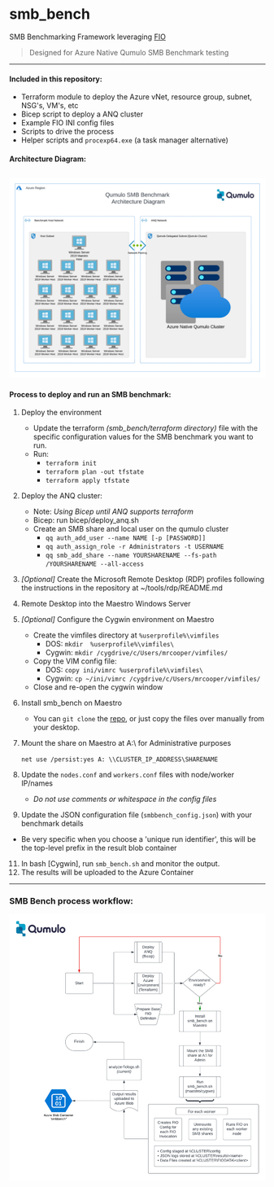 # smb_bench
SMB Benchmarking Framework leveraging [FIO](https://github.com/axboe/fio)
> Designed for Azure Native Qumulo SMB Benchmark testing

---

#### Included in this repository: 

- Terraform module to deploy the Azure vNet, resource group, subnet, NSG's, VM's, etc
- Bicep script to deploy a ANQ cluster
- Example FIO INI config files 
- Scripts to drive the process
- Helper scripts and `procexp64.exe` (a task manager alternative)


#### Architecture Diagram:
![SMB Bench Architecture Diagram](https://github.com/qumulokmac/smb_bench/blob/main/docs/smb_bench_diagram_anq.png)
---

#### Process to deploy and run an SMB benchmark: 

1. Deploy the environment
	- Update the terraform *(smb_bench/terraform directory)* file with the specific configuration values for the SMB benchmark you want to run.
	- Run: 
	    - `terraform init`
	    - `terraform plan -out tfstate`
	    - `terraform apply tfstate`
2. Deploy the ANQ cluster: 
	- Note: *Using Bicep until ANQ supports terraform*
	- Bicep: run bicep/deploy_anq.sh	
	- Create an SMB share and local user on the qumulo cluster 
		- `qq auth_add_user --name NAME [-p [PASSWORD]]`
		- `qq auth_assign_role -r Administrators -t USERNAME`
		- `qq smb_add_share --name YOURSHARENAME --fs-path /YOURSHARENAME --all-access`
3. *[Optional]* Create the Microsoft Remote Desktop (RDP) profiles following the instructions in the repository at ~/tools/rdp/README.md
4. Remote Desktop into the Maestro Windows Server
5. *[Optional]* Configure the Cygwin environment on Maestro
	- Create the vimfiles directory at `%userprofile%\vimfiles`
		- DOS: `mkdir  %userprofile%\vimfiles\`
		- Cygwin: `mkdir /cygdrive/c/Users/mrcooper/vimfiles/`
	- Copy the VIM config file: 
		- DOS: `copy ini/vimrc %userprofile%\vimfiles\`
		- Cygwin: `cp ~/ini/vimrc /cygdrive/c/Users/mrcooper/vimfiles/`
	- Close and re-open the cygwin window
6. Install smb_bench on Maestro
	- You can `git clone` the [repo](https://github.com/qumulokmac/smb_bench), or just copy the files over manually from your desktop. 
7. Mount the share on Maestro at A:\ for Administrative purposes 

	`net use /persist:yes A: \\CLUSTER_IP_ADDRESS\SHARENAME`

8.	Update the `nodes.conf` and `workers.conf` files with node/worker IP/names 
	- *Do not use comments or whitespace in the config files*
9.	Update the JSON configuration file (`smbbench_config.json`) with your benchmark details
- Be very specific when you choose a 'unique run identifier', this will be the top-level prefix in the result blob container
11.	In bash [Cygwin], run `smb_bench.sh` and monitor the output. 
12.	The results will be uploaded to the Azure Container 

---

### SMB Bench process workflow:

![SMB Bench Process Workflow](https://github.com/qumulokmac/smb_bench/blob/main/docs/smb_bench_process_workflow.png)

